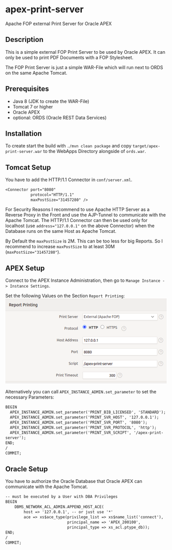 # apex-print-server
Apache FOP external Print Server for Oracle APEX

## Description
This is a simple external FOP Print Server to be used by Oracle APEX.
It can only be used to print PDF Documents with a FOP Stylesheet.

The FOP Print Server is just a simple WAR-File which will run
next to ORDS on the same Apache Tomcat.

## Prerequisites
* Java 8 (JDK to create the WAR-File)
* Tomcat 7 or higher
* Oracle APEX
* optional: ORDS (Oracle REST Data Services)

## Installation
To create start the build with `./mvn clean package` and copy 
`target/apex-print-server.war` to the WebApps Directory alongside of `ords.war`.

## Tomcat Setup
You have to add the HTTP/1.1 Connector in `conf/server.xml`.
```
<Connector port="8080" 
           protocol="HTTP/1.1"
           maxPostSize="31457280" />
```
For Security Reasons I recommend to use Apache HTTP Server as a Reverse Proxy in the
Front and use the AJP-Tunnel to communicate with the Apache Tomcat.
The HTTP/1.1 Connector can then be used only for localhost (use `address="127.0.0.1"`
on the above Connector) when the Database runs on the same Host as Apache Tomcat.

By Default the `maxPostSize` is 2M. This can be too less for big Reports.
So I recommend to increase `maxPostSize` to at least 30M (`maxPostSize="31457280"`).

## APEX Setup
Connect to the APEX Instance Administration, then go to `Manage Instance -> Instance Settings`.

Set the following Values on the Section `Report Printing`:
![Report Printing Settings](report_printing_settings.png)

Alternatively you can call `APEX_INSTANCE_ADMIN.set_parameter` to set the necessary Parameters:
```
BEGIN
  APEX_INSTANCE_ADMIN.set_parameter('PRINT_BIB_LICENSED', 'STANDARD');
  APEX_INSTANCE_ADMIN.set_parameter('PRINT_SVR_HOST', '127.0.0.1');
  APEX_INSTANCE_ADMIN.set_parameter('PRINT_SVR_PORT', '8080');
  APEX_INSTANCE_ADMIN.set_parameter('PRINT_SVR_PROTOCOL', 'http');
  APEX_INSTANCE_ADMIN.set_parameter('PRINT_SVR_SCRIPT', '/apex-print-server');
END;
/
COMMIT;
```

## Oracle Setup
You have to authorize the Oracle Database that Oracle APEX can communicate with the
Apache Tomcat.

```
-- must be executed by a User with DBA Privileges
BEGIN
    DBMS_NETWORK_ACL_ADMIN.APPEND_HOST_ACE(
        host => '127.0.0.1', -- or just use '*'
        ace => xs$ace_type(privilege_list => xs$name_list('connect'),
                           principal_name => 'APEX_200100',
                           principal_type => xs_acl.ptype_db));
END;
/
COMMIT;
```

